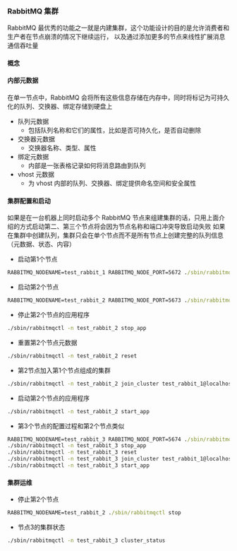 ### RabbitMQ 集群
RabbitMQ 最优秀的功能之一就是内建集群，这个功能设计的目的是允许消费者和生产者在节点崩溃的情况下继续运行，
以及通过添加更多的节点来线性扩展消息通信吞吐量

#### 概念
#### 内部元数据
在单一节点中，RabbitMQ 会将所有这些信息存储在内存中，同时将标记为可持久化的队列、交换器、绑定存储到硬盘上
- 队列元数据
  - 包括队列名称和它们的属性，比如是否可持久化，是否自动删除
- 交换器元数据
  - 交换器名称、类型、属性
- 绑定元数据
  - 内部是一张表格记录如何将消息路由到队列
- vhost 元数据
  - 为 vhost 内部的队列、交换器、绑定提供命名空间和安全属性

#### 集群配置和启动
如果是在一台机器上同时启动多个 RabbitMQ 节点来组建集群的话，只用上面介绍的方式启动第二、第三个节点将会因为节点名称和端口冲突导致启动失败
如果在集群中创建队列，集群只会在单个节点而不是所有节点上创建完整的队列信息（元数据、状态、内容）

- 启动第1个节点
```cmd
RABBITMQ_NODENAME=test_rabbit_1 RABBITMQ_NODE_PORT=5672 ./sbin/rabbitmq-server -detached
```
- 启动第2个节点
```cmd
RABBITMQ_NODENAME=test_rabbit_2 RABBITMQ_NODE_PORT=5673 ./sbin/rabbitmq-server -detached
```

- 停止第2个节点的应用程序
```cmd
./sbin/rabbitmqctl -n test_rabbit_2 stop_app
```

- 重置第2个节点元数据
```cmd
./sbin/rabbitmqctl -n test_rabbit_2 reset
```

- 第2节点加入第1个节点组成的集群
```cmd
./sbin/rabbitmqctl -n test_rabbit_2 join_cluster test_rabbit_1@localhost
```

- 启动第2个节点的应用程序
```cmd
./sbin/rabbitmqctl -n test_rabbit_2 start_app
```

- 第3个节点的配置过程和第2个节点类似
```cmd
RABBITMQ_NODENAME=test_rabbit_3 RABBITMQ_NODE_PORT=5674 ./sbin/rabbitmq-server -detached
./sbin/rabbitmqctl -n test_rabbit_3 stop_app
./sbin/rabbitmqctl -n test_rabbit_3 reset
./sbin/rabbitmqctl -n test_rabbit_3 join_cluster test_rabbit_1@localhost
./sbin/rabbitmqctl -n test_rabbit_3 start_app
```

#### 集群运维

- 停止第2个节点
```cmd
RABBITMQ_NODENAME=test_rabbit_2 ./sbin/rabbitmqctl stop
```

- 节点3的集群状态
```cmd
./sbin/rabbitmqctl -n test_rabbit_3 cluster_status
```
